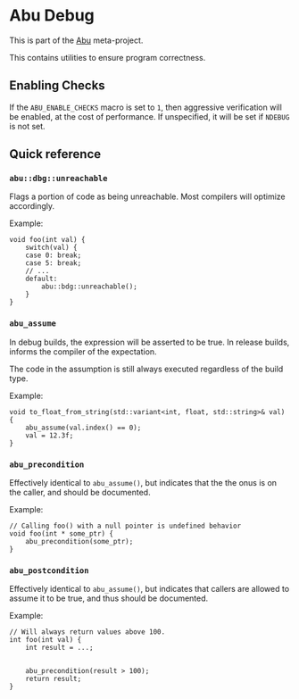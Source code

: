 # Abu Debug

This is part of the [Abu](http://github.com/FrancoisChabot/abu) meta-project.

This contains utilities to ensure program correctness.

## Enabling Checks

If the `ABU_ENABLE_CHECKS` macro is set to `1`, then aggressive verification
will be enabled, at the cost of performance. If unspecified, it will be set if
`NDEBUG` is not set.

## Quick reference

### `abu::dbg::unreachable` 

Flags a portion of code as being unreachable. Most compilers will optimize 
accordingly.

Example:
```
void foo(int val) {
    switch(val) {
    case 0: break;
    case 5: break;
    // ...
    default:
        abu::bdg::unreachable();
    }
}
```

### `abu_assume`

In debug builds, the expression will be asserted to be true. In release builds, 
informs the compiler of the expectation.

The code in the assumption is still always executed regardless of the build type.

Example:
```
void to_float_from_string(std::variant<int, float, std::string>& val) {
    abu_assume(val.index() == 0);
    val = 12.3f;
}
```

### `abu_precondition`

Effectively identical to `abu_assume()`, but indicates that the the onus is on 
the caller, and should be documented.

Example:
```
// Calling foo() with a null pointer is undefined behavior
void foo(int * some_ptr) {
    abu_precondition(some_ptr);
}
```

### `abu_postcondition`

Effectively identical to `abu_assume()`, but indicates that callers are allowed 
to assume it to be true, and thus should be documented.

Example:
```
// Will always return values above 100.
int foo(int val) {
    int result = ...;


    abu_precondition(result > 100);
    return result;
}
```
